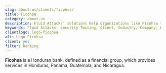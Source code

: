 ```yaml
---
slug: about-us/clients/ficohsa/
title: Ficohsa
category: about-us
description: Fluid Attacks' solutions help organizations like Ficohsa to identify security vulnerabilities in their systems and manage their attack surfaces.
keywords: Fluid Attacks, Security Testing, Client, Industry, Company, Organization, Pentesting, Ethical Hacking, Ficohsa
clientlogo: logo-ficohsa
alt: Logo Ficohsa
client: yes
filter: banking
---
```


**Ficohsa** is a Honduran bank, defined as a financial group, which
provides services in Honduras, Panama, Guatemala, and Nicaragua.
